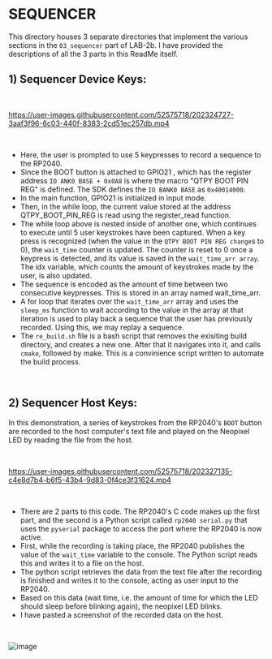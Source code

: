 # SEQUENCER

This directory houses 3 separate directories that implement the various sections in the `03_sequencer` part of LAB-2b.
I have provided the descriptions of all the 3 parts in this ReadMe itself.

## 1) Sequencer Device Keys:

<br>

https://user-images.githubusercontent.com/52575718/202324727-3aaf3f96-6c03-440f-8383-2cd51ec257db.mp4

<br>

- Here, the user is prompted to use 5 keypresses to record a sequence to the RP2040.
- Since the BOOT button is attached to  GPIO21  , which has the register address `IO ANK0 BASE + 0x0A8` is where the macro "QTPY BOOT PIN REG" is defined. The SDK defines the `IO BANK0 BASE` as `0x40014000`.
- In the main function, GPIO21 is initialized in input mode.
- Then, in the while loop, the current value stored at the address QTPY_BOOT_PIN_REG is read using the register_read function.
- The while loop above is nested inside of another one, which continues to execute until 5 user keystrokes have been captured. When a key press is recognized (when the value in the `QTPY BOOT PIN REG change`s to 0), the `wait_time` counter is updated. The counter is reset to 0 once a keypress is detected, and its value is saved in the `wait_time_arr array`. The idx variable, which counts the amount of keystrokes made by the user, is also updated.
- The sequence is encoded as the amount of time between two consecutive keypresses. This is stored in an array named wait_time_arr.
- A for loop that iterates over the `wait_time_arr` array and uses the `sleep_ms` function to wait according to the value in the array at that iteration is used to play back a sequence that the user has previously recorded. Using this, we may replay a sequence.
- The `re_build.sh` file is a bash script that removes the exisiting build directory, and creates a new one. After that it navigates into it, and calls `cmake`, followed by make. This is a convinience script written to automate the build process.

<br>

## 2) Sequencer Host Keys:

In this demonstration, a series of keystrokes from the RP2040's `BOOT` button are recorded to the host computer's text file and played on the Neopixel LED by reading the file from the host.

<br>

https://user-images.githubusercontent.com/52575718/202327135-c4e8d7b4-b6f5-43b4-9d83-0f4ce3f31624.mp4

<br> 

- There are 2 parts to this code. The RP2040's C code makes up the first part, and the second is a Python script called `rp2040 serial.py` that uses the `pyserial` package to access the port where the RP2040 is now active.
- First, while the recording is taking place, the RP2040 publishes the value of the `wait_time` variable to the console. The Python script reads this and writes it to a file on the host.
- The python script retrieves the data from the text file after the recording is finished and writes it to the console, acting as user input to the RP2040.
- Based on this data (wait time, i.e. the amount of time for which the LED should sleep before blinking again), the neopixel LED blinks.
- I have pasted a screenshot of the recorded data on the host.

<br>

![image](https://user-images.githubusercontent.com/52575718/202328147-a41baf97-8b7b-46b0-9f5d-72abcf775fbc.png)



